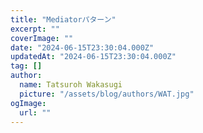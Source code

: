 ```yaml
---
title: "Mediatorパターン"
excerpt: ""
coverImage: ""
date: "2024-06-15T23:30:04.000Z"
updatedAt: "2024-06-15T23:30:04.000Z"
tag: []
author:
  name: Tatsuroh Wakasugi
  picture: "/assets/blog/authors/WAT.jpg"
ogImage:
  url: ""
---
```

